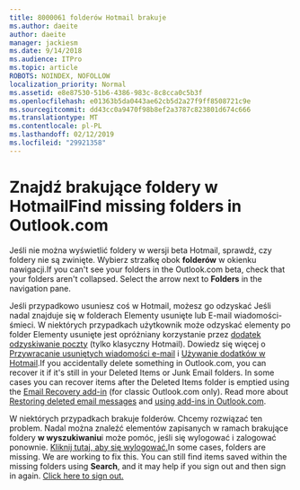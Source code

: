 ```yaml
---
title: 8000061 folderów Hotmail brakuje
ms.author: daeite
author: daeite
manager: jackiesm
ms.date: 9/14/2018
ms.audience: ITPro
ms.topic: article
ROBOTS: NOINDEX, NOFOLLOW
localization_priority: Normal
ms.assetid: e8e87530-51b6-4386-983c-8c8cca0c5b3f
ms.openlocfilehash: e01363b5da0443ae62cb5d2a27f9ff8508721c9e
ms.sourcegitcommit: dd43cc0a9470f98b8ef2a3787c823801d674c666
ms.translationtype: MT
ms.contentlocale: pl-PL
ms.lasthandoff: 02/12/2019
ms.locfileid: "29921358"
---
```

# <a name="find-missing-folders-in-outlookcom"></a><span data-ttu-id="4666b-102">Znajdź brakujące foldery w Hotmail</span><span class="sxs-lookup"><span data-stu-id="4666b-102">Find missing folders in Outlook.com</span></span>

<span data-ttu-id="4666b-p101">Jeśli nie można wyświetlić foldery w wersji beta Hotmail, sprawdź, czy foldery nie są zwinięte. Wybierz strzałkę obok **folderów** w okienku nawigacji.</span><span class="sxs-lookup"><span data-stu-id="4666b-p101">If you can't see your folders in the Outlook.com beta, check that your folders aren't collapsed. Select the arrow next to **Folders** in the navigation pane.</span></span> 
  
<span data-ttu-id="4666b-p102">Jeśli przypadkowo usuniesz coś w Hotmail, możesz go odzyskać Jeśli nadal znajduje się w folderach Elementy usunięte lub E-mail wiadomości-śmieci. W niektórych przypadkach użytkownik może odzyskać elementy po folder Elementy usunięte jest opróżniany korzystanie przez [dodatek odzyskiwanie poczty](https://appsource.microsoft.com/product/office/WA104380447) (tylko klasyczny Hotmail). Dowiedz się więcej o [Przywracanie usuniętych wiadomości e-mail](https://support.office.com/article/cf06ab1b-ae0b-418c-a4d9-4e895f83ed50) i [Używanie dodatków w Hotmail](https://support.office.com/article/a5672109-e4f3-4119-abea-72323e9653cf).</span><span class="sxs-lookup"><span data-stu-id="4666b-p102">If you accidentally delete something in Outlook.com, you can recover it if it's still in your Deleted Items or Junk Email folders. In some cases you can recover items after the Deleted Items folder is emptied using the [Email Recovery add-in](https://appsource.microsoft.com/product/office/WA104380447) (for classic Outlook.com only). Read more about [Restoring deleted email messages](https://support.office.com/article/cf06ab1b-ae0b-418c-a4d9-4e895f83ed50) and [using add-ins in Outlook.com](https://support.office.com/article/a5672109-e4f3-4119-abea-72323e9653cf).</span></span>
  
<span data-ttu-id="4666b-p103">W niektórych przypadkach brakuje folderów. Chcemy rozwiązać ten problem. Nadal można znaleźć elementów zapisanych w ramach brakujące foldery **w wyszukiwaniu**i może pomóc, jeśli się wylogować i zalogować ponownie. [Kliknij tutaj, aby się wylogować.](https://login.live.com/logout.srf)</span><span class="sxs-lookup"><span data-stu-id="4666b-p103">In some cases, folders are missing. We are working to fix this. You can still find items saved within the missing folders using **Search**, and it may help if you sign out and then sign in again. [Click here to sign out.](https://login.live.com/logout.srf)</span></span>
  

